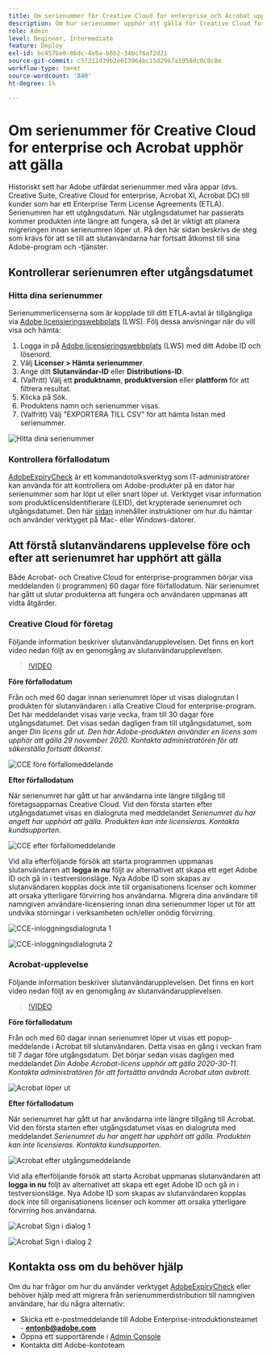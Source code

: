 ```yaml
---
title: Om serienummer för Creative Cloud for enterprise och Acrobat upphör att gälla
description: Om hur serienummer upphör att gälla för Creative Cloud for enterprise och Acrobat
role: Admin
level: Beginner, Intermediate
feature: Deploy
exl-id: bc457be0-86dc-4e8a-b6b2-34bc76af2d21
source-git-commit: c57212d39b2e613964bc15d2967a1958dc0c8c8e
workflow-type: tm+mt
source-wordcount: '840'
ht-degree: 1%

---
```


# Om serienummer för Creative Cloud for enterprise och Acrobat upphör att gälla

Historiskt sett har Adobe utfärdat serienummer med våra appar (dvs. Creative Suite, Creative Cloud for enterprise, Acrobat XI, Acrobat DC) till kunder som har ett Enterprise Term License Agreements (ETLA). Serienumren har ett utgångsdatum. När utgångsdatumet har passerats kommer produkten inte längre att fungera, så det är viktigt att planera migreringen innan serienumren löper ut. På den här sidan beskrivs de steg som krävs för att se till att slutanvändarna har fortsatt åtkomst till sina Adobe-program och -tjänster.

## Kontrollerar serienumren efter utgångsdatumet

### Hitta dina serienummer

Serienummerlicenserna som är kopplade till ditt ETLA-avtal är tillgängliga via [Adobe licensieringswebbplats](https://licensing.adobe.com/) (LWS). Följ dessa anvisningar när du vill visa och hämta:

1. Logga in på [Adobe licensieringswebbplats](https://licensing.adobe.com/) (LWS) med ditt Adobe ID och lösenord.
1. Välj **Licenser > Hämta serienummer**.
1. Ange ditt **Slutanvändar-ID** eller **Distributions-ID**.
1. (Valfritt) Välj ett **produktnamn**, **produktversion** eller **plattform** för att filtrera resultat.
1. Klicka på Sök.
1. Produktens namn och serienummer visas.
1. (Valfritt) Välj &quot;EXPORTERA TILL CSV&quot; för att hämta listan med serienummer.

![Hitta dina serienummer](assets/retrieveserialnumbers.png)

### Kontrollera förfallodatum

[AdobeExpiryCheck](https://helpx.adobe.com/enterprise/kb/volume-license-expiration-check.html) är ett kommandotolksverktyg som IT-administratörer kan använda för att kontrollera om Adobe-produkter på en dator har serienummer som har löpt ut eller snart löper ut. Verktyget visar information som produktlicensidentifierare (LEID), det krypterade serienumret och utgångsdatumet. Den här [sidan](https://helpx.adobe.com/enterprise/kb/volume-license-expiration-check.html) innehåller instruktioner om hur du hämtar och använder verktyget på Mac- eller Windows-datorer.

## Att förstå slutanvändarens upplevelse före och efter att serienumret har upphört att gälla

Både Acrobat- och Creative Cloud for enterprise-programmen börjar visa meddelanden (i programmen) 60 dagar före förfallodatum. När serienumret har gått ut slutar produkterna att fungera och användaren uppmanas att vidta åtgärder.

### Creative Cloud för företag

Följande information beskriver slutanvändarupplevelsen. Det finns en kort video nedan följt av en genomgång av slutanvändarupplevelsen.

>[!VIDEO](https://video.tv.adobe.com/v/331746?hidetitle=true)

**Före förfallodatum**

Från och med 60 dagar innan serienumret löper ut visas dialogrutan I produkten för slutanvändaren i alla Creative Cloud for enterprise-program. Det här meddelandet visas varje vecka, fram till 30 dagar före utgångsdatumet. Det visas sedan dagligen fram till utgångsdatumet, som anger *Din licens går ut. Den här Adobe-produkten använder en licens som upphör att gälla 29 november 2020. Kontakta administratören för att säkerställa fortsatt åtkomst*.

![CCE före förfallomeddelande](assets/cceexpiring.png)

**Efter förfallodatum**

När serienumret har gått ut har användarna inte längre tillgång till företagsapparnas Creative Cloud. Vid den första starten efter utgångsdatumet visas en dialogruta med meddelandet *Serienumret du har angett har upphört att gälla. Produkten kan inte licensieras. Kontakta kundsupporten*.

![CCE efter förfallomeddelande](assets/cceafterexpire.png)

Vid alla efterföljande försök att starta programmen uppmanas slutanvändaren att **logga in nu** följt av alternativet att skapa ett eget Adobe ID och gå in i testversionsläge. Nya Adobe ID som skapas av slutanvändaren kopplas dock inte till organisationens licenser och kommer att orsaka ytterligare förvirring hos användarna. Migrera dina användare till namngiven användare-licensiering innan dina serienummer löper ut för att undvika störningar i verksamheten och/eller onödig förvirring.

![CCE-inloggningsdialogruta 1](assets/ccesignin1.png)

![CCE-inloggningsdialogruta 2](assets/ccesignin2.png)

### Acrobat-upplevelse

Följande information beskriver slutanvändarupplevelsen. Det finns en kort video nedan följt av en genomgång av slutanvändarupplevelsen.

>[!VIDEO](https://video.tv.adobe.com/v/331749?hidetitle=true)


**Före förfallodatum**

Från och med 60 dagar innan serienumret löper ut visas ett popup-meddelande i Acrobat till slutanvändaren. Detta visas en gång i veckan fram till 7 dagar före utgångsdatum. Det börjar sedan visas dagligen med meddelandet *Din Adobe Acrobat-licens upphör att gälla 2020-30-11. Kontakta administratören för att fortsätta använda Acrobat utan avbrott.*

![Acrobat löper ut](assets/acrobatexpiring.png)

**Efter förfallodatum**

När serienumret har gått ut har användarna inte längre tillgång till Acrobat. Vid den första starten efter utgångsdatumet visas en dialogruta med meddelandet *Serienumret du har angett har upphört att gälla. Produkten kan inte licensieras. Kontakta kundsupporten.*

![Acrobat efter utgångsmeddelande](assets/acrobatafterexpire.png)

Vid alla efterföljande försök att starta Acrobat uppmanas slutanvändaren att **logga in nu** följt av alternativet att skapa ett eget Adobe ID och gå in i testversionsläge. Nya Adobe ID som skapas av slutanvändaren kopplas dock inte till organisationens licenser och kommer att orsaka ytterligare förvirring hos användarna.

![Acrobat Sign i dialog 1](assets/acrobatsignin1.png)

![Acrobat Sign i dialog 2](assets/acrobatsignin2.png)

## Kontakta oss om du behöver hjälp

Om du har frågor om hur du använder verktyget [AdobeExpiryCheck](https://helpx.adobe.com/enterprise/kb/volume-license-expiration-check.html) eller behöver hjälp med att migrera från serienummerdistribution till namngiven användare, har du några alternativ:
* Skicka ett e-postmeddelande till Adobe Enterprise-introduktionsteamet - **entonb@adobe.com**
* Öppna ett supportärende i [Admin Console](https://adminconsole.adobe.com/support)
* Kontakta ditt Adobe-kontoteam
